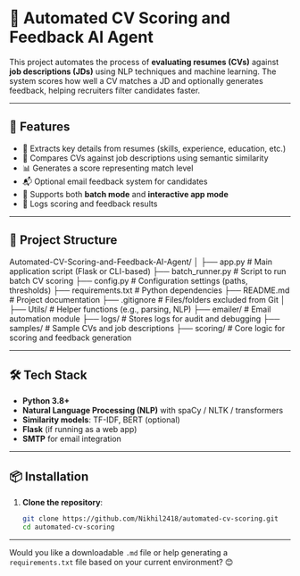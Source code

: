 # 🤖 Automated CV Scoring and Feedback AI Agent

This project automates the process of **evaluating resumes (CVs)** against **job descriptions (JDs)** using NLP techniques and machine learning. The system scores how well a CV matches a JD and optionally generates feedback, helping recruiters filter candidates faster.

---

## 🚀 Features

- 📄 Extracts key details from resumes (skills, experience, education, etc.)
- 📝 Compares CVs against job descriptions using semantic similarity
- 📊 Generates a score representing match level
- 📬 Optional email feedback system for candidates
- 🔄 Supports both **batch mode** and **interactive app mode**
- 💾 Logs scoring and feedback results

---

## 📁 Project Structure

Automated-CV-Scoring-and-Feedback-AI-Agent/
│
├── app.py # Main application script (Flask or CLI-based)
├── batch_runner.py # Script to run batch CV scoring
├── config.py # Configuration settings (paths, thresholds)
├── requirements.txt # Python dependencies
├── README.md # Project documentation
├── .gitignore # Files/folders excluded from Git
│
├── Utils/ # Helper functions (e.g., parsing, NLP)
├── emailer/ # Email automation module
├── logs/ # Stores logs for audit and debugging
├── samples/ # Sample CVs and job descriptions
├── scoring/ # Core logic for scoring and feedback generation


---

## 🛠️ Tech Stack

- **Python 3.8+**
- **Natural Language Processing (NLP)** with spaCy / NLTK / transformers
- **Similarity models**: TF-IDF, BERT (optional)
- **Flask** (if running as a web app)
- **SMTP** for email integration

---

## 📦 Installation

1. **Clone the repository**:
   ```bash
   git clone https://github.com/Nikhil2418/automated-cv-scoring.git
   cd automated-cv-scoring

---

Would you like a downloadable `.md` file or help generating a `requirements.txt` file based on your current environment? 😊
